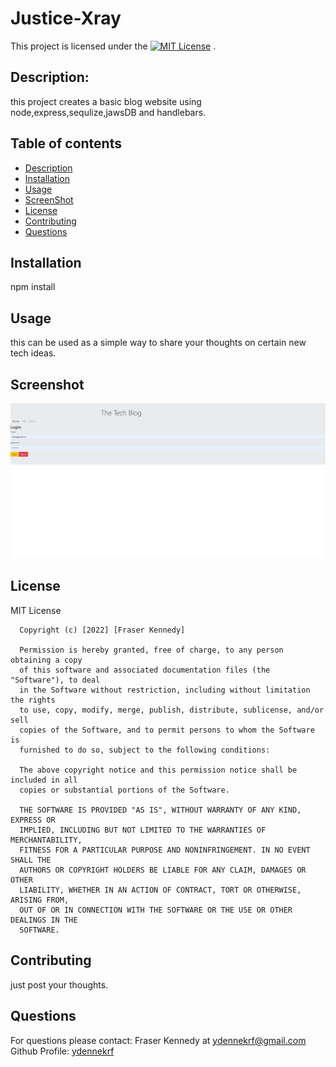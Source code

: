 # Justice-Xray

  This project is licensed under the [![MIT License](https://img.shields.io/badge/license-MIT-blue.svg)](#license) .
    
  ## Description:
  this project creates a basic blog website using node,express,sequlize,jawsDB and handlebars.
      
      
  ## Table of contents
  * [Description](#description)
  * [Installation](#installation)
  * [Usage](#usage)
  * [ScreenShot](#screenshot)
  * [License](#license)
  * [Contributing](#contributing)
  * [Questions](#questions)
      
  ## Installation
  npm install
  ## Usage
  this can be used as a simple way to share your thoughts on certain new tech ideas.
  ## Screenshot
  ![screenshot](./assets/screenshot.png)
  ## License
  MIT License

      Copyright (c) [2022] [Fraser Kennedy]
      
      Permission is hereby granted, free of charge, to any person obtaining a copy
      of this software and associated documentation files (the "Software"), to deal
      in the Software without restriction, including without limitation the rights
      to use, copy, modify, merge, publish, distribute, sublicense, and/or sell
      copies of the Software, and to permit persons to whom the Software is
      furnished to do so, subject to the following conditions:
      
      The above copyright notice and this permission notice shall be included in all
      copies or substantial portions of the Software.
      
      THE SOFTWARE IS PROVIDED "AS IS", WITHOUT WARRANTY OF ANY KIND, EXPRESS OR
      IMPLIED, INCLUDING BUT NOT LIMITED TO THE WARRANTIES OF MERCHANTABILITY,
      FITNESS FOR A PARTICULAR PURPOSE AND NONINFRINGEMENT. IN NO EVENT SHALL THE
      AUTHORS OR COPYRIGHT HOLDERS BE LIABLE FOR ANY CLAIM, DAMAGES OR OTHER
      LIABILITY, WHETHER IN AN ACTION OF CONTRACT, TORT OR OTHERWISE, ARISING FROM,
      OUT OF OR IN CONNECTION WITH THE SOFTWARE OR THE USE OR OTHER DEALINGS IN THE
      SOFTWARE.
  ## Contributing
  just post your thoughts.

  
  ## Questions
  For questions please contact: Fraser Kennedy
  at  [ydennekrf@gmail.com](mailto:ydennekrf@gmail.com)
  Github Profile: [ydennekrf](https://github.com/ydennekrf) 